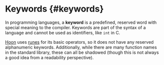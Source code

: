 # Keywords {#keywords}

In programming languages, a **keyword** is a predefined, reserved word with special meaning to the compiler. Keywords are part of the syntax of a language and cannot be used as identifiers, like `int` in C.

[Hoon](hoon.md) uses [runes](rune.md) for its basic operators, so it does not have any reserved alphanumeric keywords. Additionally, while there are many function names in the standard library, these can all be shadowed (though this is not always a good idea from a readability perspective).

